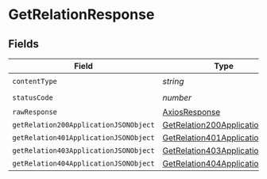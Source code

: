 # GetRelationResponse


## Fields

| Field                                                                                     | Type                                                                                      | Required                                                                                  | Description                                                                               |
| ----------------------------------------------------------------------------------------- | ----------------------------------------------------------------------------------------- | ----------------------------------------------------------------------------------------- | ----------------------------------------------------------------------------------------- |
| `contentType`                                                                             | *string*                                                                                  | :heavy_check_mark:                                                                        | N/A                                                                                       |
| `statusCode`                                                                              | *number*                                                                                  | :heavy_check_mark:                                                                        | N/A                                                                                       |
| `rawResponse`                                                                             | [AxiosResponse](https://axios-http.com/docs/res_schema)                                   | :heavy_minus_sign:                                                                        | N/A                                                                                       |
| `getRelation200ApplicationJSONObject`                                                     | [GetRelation200ApplicationJSON](../../models/operations/getrelation200applicationjson.md) | :heavy_minus_sign:                                                                        | OK                                                                                        |
| `getRelation401ApplicationJSONObject`                                                     | [GetRelation401ApplicationJSON](../../models/operations/getrelation401applicationjson.md) | :heavy_minus_sign:                                                                        | Unauthenticated                                                                           |
| `getRelation403ApplicationJSONObject`                                                     | [GetRelation403ApplicationJSON](../../models/operations/getrelation403applicationjson.md) | :heavy_minus_sign:                                                                        | Forbidden                                                                                 |
| `getRelation404ApplicationJSONObject`                                                     | [GetRelation404ApplicationJSON](../../models/operations/getrelation404applicationjson.md) | :heavy_minus_sign:                                                                        | Not Found                                                                                 |